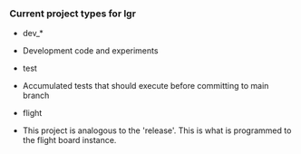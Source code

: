 
### Current project types for lgr 

* dev\_\*
 * Development code and experiments

* test
 * Accumulated tests that should execute before committing to main branch

* flight
 * This project is analogous to the 'release'. This is what is programmed to the flight board instance.
